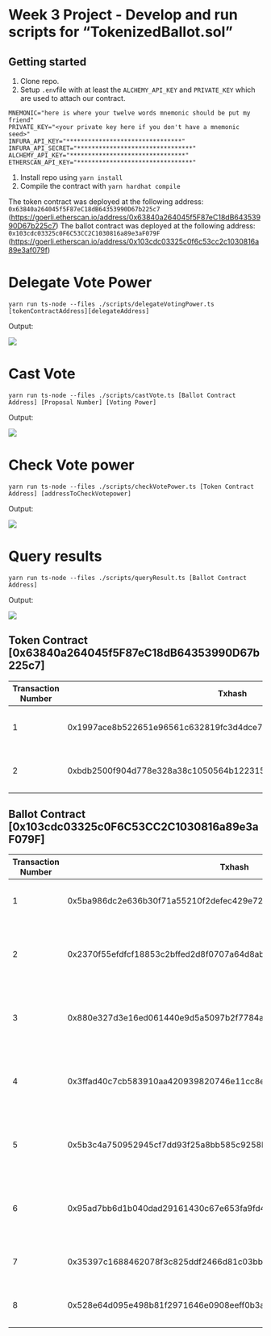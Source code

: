 Week 3 Project - Develop and run scripts for “TokenizedBallot.sol”
===========================

Getting started
-------------------

1. Clone repo.
2. Setup `.env`file with at least the `ALCHEMY_API_KEY` and `PRIVATE_KEY` which are used to attach our contract. 
````
MNEMONIC="here is where your twelve words mnemonic should be put my friend"
PRIVATE_KEY="<your private key here if you don't have a mnemonic seed>"
INFURA_API_KEY="********************************"
INFURA_API_SECRET="********************************"
ALCHEMY_API_KEY="********************************"
ETHERSCAN_API_KEY="********************************"
````

1. Install repo using `yarn install`
2. Compile the contract with `yarn hardhat compile`

The token contract was deployed at the following address: `0x63840a264045f5F87eC18dB64353990D67b225c7` 
(https://goerli.etherscan.io/address/0x63840a264045f5F87eC18dB64353990D67b225c7)
The ballot contract was deployed at the following address: `0x103cdc03325c0F6C53CC2C1030816a89e3aF079F` (https://goerli.etherscan.io/address/0x103cdc03325c0f6c53cc2c1030816a89e3af079f)


# Delegate Vote Power
`yarn run ts-node --files ./scripts/delegateVotingPower.ts [tokenContractAddress][delegateAddress]`

Output:


![](https://user-images.githubusercontent.com/69082711/223170587-dbca76b0-7742-4bb5-85ac-8e2718224657.png)


# Cast Vote
`yarn run ts-node --files ./scripts/castVote.ts [Ballot Contract Address] [Proposal Number] [Voting Power] `

Output:

![](https://user-images.githubusercontent.com/69082711/223169878-888a038d-1021-447a-8a0c-fd77dc67ec67.png)

# Check Vote power
`yarn run ts-node --files ./scripts/checkVotePower.ts [Token Contract Address] [addressToCheckVotepower]`

Output:

![](https://user-images.githubusercontent.com/69082711/223169404-0d522172-87dc-4d17-85a8-7110465e78c2.png)

# Query results
`yarn run ts-node --files ./scripts/queryResult.ts [Ballot Contract Address] `

Output:

![](https://user-images.githubusercontent.com/69082711/223165748-9d0e2a18-4005-4b78-89b4-a4968dd1bf6d.png)


Token Contract [0x63840a264045f5F87eC18dB64353990D67b225c7] 
-------------------
| Transaction Number | Txhash                                                             | Blocknb | DateTime                     | From                                             | To ContractAddress                         |  Method             | Info                 |
|--------------------|--------------------------------------------------------------------|---------|------------------------------|--------------------------------------------------|--------------------------------------------|---------------------|----------------------|
|          1         | 0x1997ace8b522651e96561c632819fc3d4dce7d2203f4ddce1b18dad25cbc7702 | 8603205 | Mar-05-2023 07:56:24 PM +UTC | 0x8706c28c73e5276195db191376ee006cbd48b9d0 (leon)| 0x63840a264045f5f87ec18db64353990d67b225c7 |  Delegate           | Delegated to myself  |
|          2         | 0xbdb2500f904d778e328a38c1050564b12231510125654470b0cf4c300f8f93e6 | 8603224 | Mar-05-2023 08:01:36 PM +UTC | 0x8706c28c73e5276195db191376ee006cbd48b9d0 (leon)| 0x63840a264045f5f87ec18db64353990d67b225c7 |  Delegate           | Delegated to Yannick |



Ballot Contract [0x103cdc03325c0F6C53CC2C1030816a89e3aF079F] 
-------------------
| Transaction Number | Txhash                                                             | Blocknb | DateTime                     | From                                             | To ContractAddress                         |  Method             | Info                 |
|--------------------|--------------------------------------------------------------------|---------|------------------------------|--------------------------------------------------|--------------------------------------------|---------------------|----------------------|
|          1         | 0x5ba986dc2e636b30f71a55210f2defec429e72877bd3217b75e2ac68c033d333 | 8603148 | Mar-05-2023 07:41:24 PM +UTC | 0x344c263ae7575b58bcd313fd6a517c8ca8872b3b (Yannick)| 0x103cdc03325c0F6C53CC2C1030816a89e3aF079F |  Contract Creation |  |
|          2         | 0x2370f55efdfcf18853c2bffed2d8f0707a64d8ab9e1e07fca7a4634c407f010c | 8604165 | Mar-05-2023 11:55:12 PM +UTC | 0xc17eb79c3625a0c45381ee8dfe6dd2be3b049f10 (Marvin)| 0x103cdc03325c0F6C53CC2C1030816a89e3aF079F |  Vote | Failed - Block not yet mined |
|          3         | 0x880e327d3e16ed061440e9d5a5097b2f7784a259839b5520d772078ad05a6bcb | 8604180 | Mar-05-2023 11:59:00 PM +UTC | 0xc17eb79c3625a0c45381ee8dfe6dd2be3b049f10 (Marvin)| 0x103cdc03325c0F6C53CC2C1030816a89e3aF079F |  Vote | Failed - Block not yet mined |
|          4         | 0x3ffad40c7cb583910aa420939820746e11cc8ea4ec20e5c559e6cc07e7b095df | 8604200 | Mar-06-2023 12:04:48 AM +UTC | 0xc17eb79c3625a0c45381ee8dfe6dd2be3b049f10 (Marvin)| 0x103cdc03325c0F6C53CC2C1030816a89e3aF079F |  Vote | Failed - Block not yet mined |
|          5         | 0x5b3c4a750952945cf7dd93f25a8bb585c9258b1bbfd99313fb710d86e1cb41e3 | 8604245 | Mar-06-2023 12:17:36 AM +UTC | 0xc17eb79c3625a0c45381ee8dfe6dd2be3b049f10 (Marvin)| 0x103cdc03325c0F6C53CC2C1030816a89e3aF079F |  Vote | Failed - Block not yet mined |
|          6         | 0x95ad7bb6d1b040dad29161430c67e653fa9fd4ddf0691b9c9b1ab938f1665c55 | 8604250 | Mar-06-2023 12:18:36 AM +UTC | 0xc17eb79c3625a0c45381ee8dfe6dd2be3b049f10 (Marvin)| 0x103cdc03325c0F6C53CC2C1030816a89e3aF079F |  Vote | Failed - Block not yet mined |
|          7         | 0x35397c1688462078f3c825ddf2466d81c03bb3f71172a130b0999843577a56f0 | 8607674 | Mar-05-2023 09:47:48 PM +UTC | 0x8E58a9aD55e4e9e5C387537097a6fF41504e4398(Ramiro)| 0x63840a264045f5f87ec18db64353990d67b225c7 |  Delegate- Autodelegate |
|          8         | 0x528e64d095e498b81f2971646e0908eeff0b3a942ed006ec69588c368b5740e9 | 8603660 | Mar-06-2023 02:37:12 PM +UTC | 0x8E58a9aD55e4e9e5C387537097a6fF41504e4398(Ramiro)| 0x103cdc03325c0f6c53cc2c1030816a89e3af079f |  Vote- Proposal:0, Vote: 50 units |
